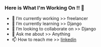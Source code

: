 ### Here is What I'm Working On !! 👋


- 🔭 I’m currently working >> freelancer
- 🌱 I’m currently learning >> Django
- 👯 I’m looking to collaborate on >> Django
- 💬 Ask me about >> Anything
- 📫 How to reach me >> [linkedin](https://www.linkedin.com/in/ammar-werdani/)

